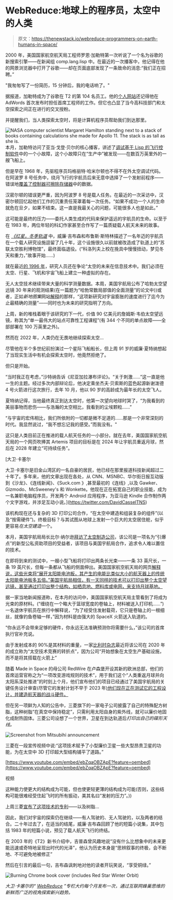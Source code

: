 # WebReduce:地球上的程序员，太空中的人类

> 原文：<https://thenewstack.io/webreduce-programmers-on-earth-humans-in-space/>

2000 年，美国国家航空航天局工程师罗恩·加勒特第一次听说了一个名为谷歌的新搜索引擎——在新闻组 comp.lang.lisp 中。在最近的一次播客中，他记得在他的网景浏览器中打开了谷歌——却在页面底部发现了一条致命的消息:“我们正在招聘。”

"我匆匆写了一份简历，15 分钟后，我的电话响了。"

据报道，加勒特成为了谷歌在 T2 的第 104 名员工。他的[个人网站](https://flownet.com/ron/resume.html)还记得他在 AdWords 首次发布时担任首席工程师的工作。但它也凸显了当今高科技部门和太空探索之间正在进行的交叉授粉。

并提醒我们，当人类探索太空时，将是计算机程序员帮助我们到达那里。

![NASA computer scientist Margaret Hamilton standing next to a stack of books containing calculations she made for Apollo 11\. The stack is as tall as she is.](img/28689acc073f94c9ac4f2a5183a39cff.png)本月，加勒特访问了亚当·戈登·贝尔的核心播客，讲述了[调试基于 Lisp 的飞行控制软件](https://thenewstack.io/nasa-programmer-remembers-debugging-lisp-in-deep-space/)中的一个小故障，这个小故障只在“生产中”被发现——在数百万英里外的一艘飞船上。

但是早在 1968 年，先驱程序员玛格丽特·哈米尔顿也不得不在外太空调试代码。在阿波罗 8 号任务中，绕月飞行的宇航员后来无意中选择了一个发射前程序——错误地[覆盖了控制器可擦除存储器](https://thenewstack.io/nasa-programming-legend-margaret-hamilton-gives-rare-interview/)中的数据。

汉密尔顿的错误更严重，因为阿波罗 8 号是载人任务。在最近的一次采访中，汉密尔顿回忆起他们工作的沉重责任笼罩着每一次任务。“如果不成功一个人的生命就危在旦夕，如果不结束。这一直是我最关心的问题，可能很多人也是如此。”

这可能是最终的压力——委托人类生成的代码来保护遥远的宇航员的生命。以至于在 1983 年，两位年轻的科幻作家甚至合作写了一篇质疑载人航天未来的故事。

在 [*《红星，冬季轨道*](https://en.wikipedia.org/wiki/Red_Star,_Winter_Orbit) 中，威廉·吉布森和布鲁斯·斯特林描述了一名年迈的宇航员在一个载人研究设施逗留了几十年，这个设施很久以前就被改造成了轨道上的“苏联太空胜利博物馆”，最终面临退役。(“科洛列夫上校在挽具中慢慢扭动，梦见冬天和重力，”故事开始……)

就在最近[的 1996 年](http://www.ai.mit.edu/courses/6.834J-f01/Williams-remote-agent-aij98.pdf)，研究人员还在争论“太空的未来在信息技术中。我们必须在太空、行星、飞机和宇宙飞船上建立一种虚拟的存在。

无人太空技术继续带来大量的科学测量数据。本周，美国宇航局公布了哈勃太空望远镜 30 年来的观测结果(在一篇题为“哈勃常数局部值的全面测量”的论文中))或者，正如*新地图集*网站[解释](https://newatlas.com/space/hubble-constant-most-precise-universe-expansion/)的那样，“这项新研究对宇宙膨胀的速度进行了迄今为止最精确的测量”——同时也为未来的研究指明了方向。

上周，新的堆栈着眼于该研究的下一代，价值 90 亿美元的詹姆斯·韦伯太空望远镜，称其为“单一最伟大的站点可靠性工程课程”(有 344 个不同的单点故障——全部部署在 100 万英里之外)。

然而在 2022 年，人类仍在无畏地继续探索太空…

尽管他在半个多世纪前扮演过一个星际飞船船长，但上周 91 岁的威廉·夏特纳想起了当现实生活中有机会探索太空时，他竟然拒绝了。

但只是开始。

“当时我正在考虑，”沙特纳告诉《尼亚加拉瀑布评论》。“关于刺激……”这一直是他一生的主题。经过多次内部辩论后，他决定乘坐杰夫·贝索斯的蓝色起源新谢泼德 4 号火箭进行这次旅行，去年 10 月，他以 90 岁的高龄成为最年长的太空飞人。

夏特纳记得，当他最终真正到达太空时，他第一次望向地球时哭了，“为我看到的美丽事物而悲伤——与浩瀚的太空相比，我看到的尘埃颗粒……”

“与宇宙的宏伟相比，我们所依附的一切都是微不足道的……那是一个非常深刻的时代。我显然说过，“我不想忘记我的感受。”而我没有。"

这只是人类目前正在推进的载人航天任务的一小部分。就在去年，美国国家航空航天局的一个网页吹捧其 Artemis 项目的目标是在 2024 年让宇航员重返月球，然后在 2028 年建立“可持续任务”。

 [大卫·卡塞尔

大卫·卡塞尔是旧金山湾区的一名自豪的居民，他已经在那里报道科技新闻超过二十年了。多年来，他的文章出现在各处，从 CNN、MSNBC、华尔街日报互动版到《沙龙》、《连线新闻》、《Suck.com 》,甚至最初的《连线》,以及 Gawker、Gizmodo、McSweeney's 和 Wonkette。他现在正在拓宽自己的职业技能，成为一名兼职电脑程序员，开发两个 Android 应用程序，为亚马逊 Kindle 合作制作两个文字游戏，并涉足互动小说。](https://twitter.com/DavidCasselTNS) 

该机构现在还与复杂的 3D 打印公司合作，“在太空中建造和组装复杂的组件”(以及“按需硬件”)。终极目标？与其试图从地球上发射一个巨大的太空居住舱，似乎更容易*在太空建造*一个。

本月，美国宇航局局长比尔·纳尔逊[拜访了太空制造公司](https://www.mynews13.com/fl/orlando/news/2022/05/11/nasa-administrator-gets-first-hand-look-at-redwire-space-s-self-assembling-spacecraft-hardware)，该公司是一项名为“引爆点”的新型公私资助项目的受益者，该项目与美国宇航局合作，追求令人难以置信的技术。

在即将到来的测试中，一艘小型飞船将打印出两条长光束——一条 33 英尺长，一条 19 英尺长，但每一条都从飞船的侧面伸出。美国国家航空航天局的网页[解释说，这些光束将“展开太阳能电池板，其产生的电能比类似大小的航天器上的传统太阳能电池板多五倍。”美国宇航局相信，有一天同样的技术可以打印出整个太空望远镜，甚至通过打印出整个结构，如栖息地、燃料库或电网，来支持月球基地。](https://www.nasa.gov/directorates/spacetech/stmd-images/NASA_Moon_Kit/)

据一家当地新闻报道称，在本月的访问中，美国国家航空航天局主管看到了将成为光束的原材料。(“缠绕在一个略大于篮球宽度的卷轴上，材料被送入打印机……”)一名退休宇航员在旅行中解释说，“为了经受住发射载荷，它只是卷轴上的一根细丝，就像钓鱼卷轴一样，”因为材料是由强大的 SpaceX 火箭送入轨道的。

“你永远不会带来足够的硬件，你永远无法准确预测你将需要什么，”该公司的首席执行官补充说。

由于发射成本的 90%是其材料的重量，一家[比利时杂志](https://delano.lu/article/redwire-inaugurates-its-europe)最近将该公司在 2020 年的成立称为“太空技术竞赛的转折点”，因为公司“开始想象在太空生产基础设施，而不是将其搭载在火箭上”

随着 Made in Space 的母公司 RedWire 在卢森堡开设其新的欧洲总部，他们的首席运营官称之为“一项改变游戏规则的技术”，用于我们这个“人类重返月球并向太阳系深处推进”的时刻上个月，他们宣布他们的项目已经通过了美国宇航局的关键任务设计审查(尽管它的发射计划不早于 2023 年[)他们现在正在测试它的工程设计，并建造航天器的战斗硬件。](https://www.businesswire.com/news/home/20220406005666/en/)

但在另一项鲜为人知的公告中，三菱旗下的一家电子公司披露了自己的特殊配方树脂，这种树脂“在真空中保持稳定”，只需利用太阳自身的紫外线，就可以廉价地固化成耐热固体。三菱公司设想了一个世界，卫星在到达轨道后*打印出自己的碟形天线。*

![Screenshot from Mitsubihi announcement](img/45eb500309261df8b7425b5092ca2539.png)

三菱在一段宣传视频中说:“这项技术赋予了小型廉价卫星一些大型昂贵卫星的功能，为在太空中 3D 打印超大型结构铺平了道路。”

[https://www.youtube.com/embed/ebZqaOBZApE?feature=oembed](https://www.youtube.com/embed/ebZqaOBZApE?feature=oembed)

视频

这种能力使更大的结构成为可能，但也使更轻更薄的结构成为可能(否则，这些结构可能很难经受住起飞时的所有振动，美其名曰“发射的压力”。))

上周三菱[宣布了这项技术的专利](https://www.mitsubishielectric.com/news/2022/0517.html)——以及树脂…

因此，我们对宇宙的探索仍在继续——有人驾驶的、无人驾驶的，以及两者的结合。二十年过去了，在适当的结尾，威廉·吉布森回顾了他的短篇小说集，其中包括 1983 年的短篇小说，预见了载人航天飞行的终结。

在 2003 年的《T2》新书介绍中，吉普森曾风趣地说“没有什么比想象中的未来更能迅速或奇特地呈现出时代的光泽”，他认为历史本身是“思辨叙事的终极，会不断地、不可避免地被修正”

然后在引言的最后一句，吉布森讽刺地对他的读者开玩笑说，“享受铜绿。”

![Burning Chrome book cover (includes Red Star Winter Orbit)](img/3c6f7859a45d640d20aacf9bbabce5f5.png)

*大卫·卡塞尔的“ [WebReduce](https://thenewstack.io/webreduce-a-journal-of-geek-culture-and-weirdness-at-scale/) ”专栏大约每个月发布一次，通过互联网蜂巢思维的新鲜而广泛的视角探索新兴趋势。*

<svg xmlns:xlink="http://www.w3.org/1999/xlink" viewBox="0 0 68 31" version="1.1"><title>Group</title> <desc>Created with Sketch.</desc></svg>